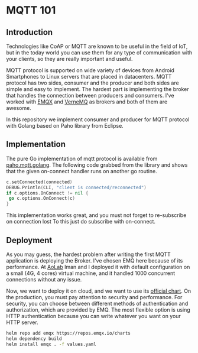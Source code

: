 # MQTT 101

## Introduction

Technologies like CoAP or MQTT are known to be useful in the field of IoT, but in the today world
you can use them for any type of communication with your clients, so they are really important and useful.

MQTT protocol is supported on wide variety of devices from Android Smartphones to Linux servers that are placed in
datacenters. MQTT protocol has two sides, consumer and the producer and both sides are simple and easy to implement.
The hardest part is implementing the broker that handles the connection between producers and consumers.
I've worked with [EMQX](https://vernemq.com/) and [VerneMQ](https://vernemq.com/) as brokers and both of them are awesome.

In this repository we implement consumer and producer for MQTT protocol with Golang based on Paho library from Eclipse.

## Implementation

The pure Go implementation of mqtt protocol is available from [paho.mqtt.golang](https://github.com/eclipse/paho.mqtt.golang).
The following code grabbed from the library and shows that the given on-connect handler runs on another go routine.

```go
c.setConnected(connected)
DEBUG.Println(CLI, "client is connected/reconnected")
if c.options.OnConnect != nil {
 go c.options.OnConnect(c)
}
```

This implementation works great, and you must not forget to re-subscribe on connection lost
To this just do subscribe with on-connect.

## Deployment

As you may guess, the hardest problem after writing the first MQTT application is deploying the Broker.
I've chosen EMQ here because of its performance.
At [AoLab](https://github.com/AoLab) Iman and I deployed it with default configuration on a small (4G, 4 cores) virtual machine,
and it handled 1000 concurrent connections without any issue.

Now, we want to deploy it on cloud, and we want to use its [official chart](https://github.com/emqx/emqx/tree/master/deploy/charts).
On the production, you must pay attention to security and performance.
For security, you can choose between different methods of authentication and authorization, which are provided by EMQ.
The most flexible option is using HTTP authentication because you can write whatever you want on your HTTP server.

```bash
helm repo add emqx https://repos.emqx.io/charts
helm dependency build
helm install emqx . -f values.yaml
```
